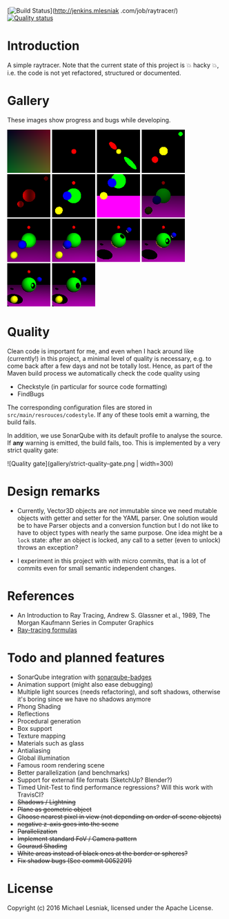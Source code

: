 [![Build Status](http://jenkins.mlesniak.com/buildStatus/icon?job=raytracer)](http://jenkins.mlesniak
.com/job/raytracer/)
[![Quality status](http://sonarqube.mlesniak.com/api/badges/gate?key=com.mlesniak:raytracer)](http://sonarqube.mlesniak.com/api/badges/gate?key=com.mlesniak:raytracer)

    
    
# Introduction

A simple raytracer. Note that the current state of this project is :boom: hacky :boom:, i.e. the code is not yet refactored, structured or 
documented.

# Gallery

These images show progress and bugs while developing.

![Commit 1fd3495](gallery/image-1fd3495.png?raw=true)
![Commit 460f043](gallery/image-460f043.png?raw=true)
![Commit bc76514](gallery/image-bc76514.png?raw=true)
![Commit 70c56f1](gallery/image-70c56f1.png?raw=true)
![Commit 3b7f1a3](gallery/image-3b7f1a3.png?raw=true)
![Commit b08068b](gallery/image-b08068b.png?raw=true)
![Commit d5ba2cc](gallery/image-d5ba2cc.png?raw=true)
![Commit 72f62ba](gallery/image-72f62ba.png?raw=true)
![Commit 54d82c1](gallery/image-54d82c1.png?raw=true)
![Commit 9e0ce99](gallery/image-9e0ce99.png?raw=true)
![Commit 6ba2ab0](gallery/image-6ba2ab0.png?raw=true)
![Commit 0052291](gallery/image-0052291.png?raw=true)
![Commit e743764](gallery/image-e743764.png?raw=true)
![Commit fa5d1af](gallery/image-fa5d1af.png?raw=true)

# Quality

Clean code is important for me, and even when I hack around like (currently!) in this project,
a minimal level of quality is necessary, e.g. to come back after a few days and not be totally lost. 
Hence, as part of the Maven build process we automatically check the code quality using

- Checkstyle (in particular for source code formatting)
- FindBugs

The corresponding configuration files are stored in ```src/main/resrouces/codestyle```. If any of these tools emit a 
warning, the build fails.

In addition, we use SonarQube with its default profile to analyse the source. If **any** warning is emitted, the build 
fails, too. This is implemented by a very strict quality gate:
 
![Quality gate](gallery/strict-quality-gate.png | width=300) 

# Design remarks

- Currently, Vector3D objects are *not* immutable since we need mutable objects with getter and setter
for the YAML parser. One solution would be to have Parser objects and a conversion function but I do not like to
have to object types with nearly the same purpose. One idea might be a ```lock``` state: after an object is locked, 
any call to a setter (even to unlock) throws an exception?

- I experiment in this project with with micro commits, that is a lot of commits even for small
    semantic independent changes.

# References

- An Introduction to Ray Tracing, Andrew S. Glassner et al., 1989, The Morgan Kaufmann Series in Computer Graphics
- [Ray-tracing formulas](http://www.ccs.neu.edu/home/fell/CSU540/programs/RayTracingFormulas.htm)


# Todo and planned features

- SonarQube integration with [sonarqube-badges](https://github.com/QualInsight/qualinsight-plugins-sonarqube-badges)
- Animation support (might also ease debugging)
- Multiple light sources (needs refactoring), and soft shadows, otherwise it's boring since we have no shadows anymore
- Phong Shading
- Reflections
- Procedural generation
- Box support
- Texture mapping
- Materials such as glass
- Antialiasing
- Global illumination
- Famous room rendering scene
- Better parallelization (and benchmarks)
- Support for external file formats (SketchUp? Blender?)
- Timed Unit-Test to find performance regressions? Will this work with TravisCI?
- ~~Shadows / Lightning~~
- ~~Plane as geometric object~~
- ~~Choose nearest pixel in view (not depending on order of scene objects)~~
- ~~negative z-axis goes into the scene~~
- ~~Parallelization~~
- ~~Implement standard FoV / Camera pattern~~
- ~~Gouraud Shading~~
- ~~White areas instead of black ones at the border or spheres?~~
- ~~Fix shadow bugs (See commit 0052291)~~

# License

Copyright (c) 2016 Michael Lesniak, licensed under the Apache License.
